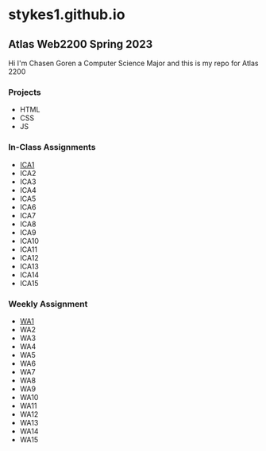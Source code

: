 # stykes1.github.io

## Atlas Web2200 Spring 2023
 Hi I'm Chasen Goren a Computer Science Major and this is my repo for Atlas 2200

### Projects

 - HTML
 - CSS
 - JS

### In-Class Assignments

 - [ICA1](https://github.com/Stykes1/stykes1.github.io/blob/main/ica/ChasenGorenICA1--HowtoSearch.pdf)
 - ICA2
 - ICA3
 - ICA4
 - ICA5
 - ICA6
 - ICA7
 - ICA8
 - ICA9
 - ICA10
 - ICA11
 - ICA12
 - ICA13
 - ICA14
 - ICA15

### Weekly Assignment

 - [WA1](https://stykes1.github.io/wa/wa1.html)
 - WA2
 - WA3
 - WA4
 - WA5
 - WA6
 - WA7
 - WA8
 - WA9
 - WA10
 - WA11
 - WA12
 - WA13
 - WA14
 - WA15
